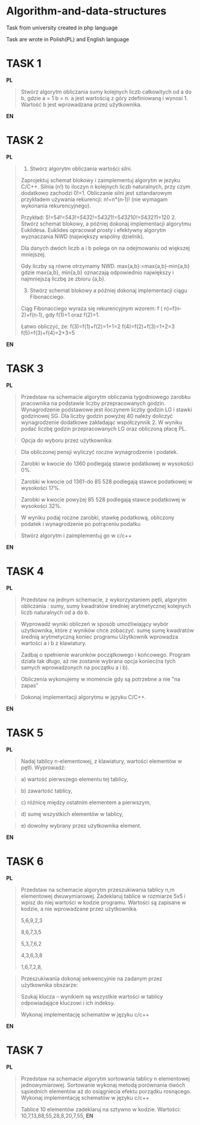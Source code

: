 # Algorithm-and-data-structures
Task from university created in php language

Task are wrote in Polish(PL) and English language

# TASK 1
**PL**
>Stwórz algorytm obliczania sumy kolejnych liczb całkowitych od a do b, gdzie a = 1 b = n.   a jest wartością z góry zdefiniowaną i wynosi 1. Wartość b jest wprowadzana przez użytkownika.

**EN**

# TASK 2
**PL**
>1. Stwórz algorytm obliczania wartości silni.
>
>Zaprojektuj schemat blokowy i zaimplementuj algorytm w jezyku C/C++. 
> Silnia (n!) to iloczyn n kolejnych liczb naturalnych, przy czym dodatkowo zachodzi 0!=1.
> Obliczanie silni jest sztandarowym przykładem używania rekurencji: n!=n*(n‐1)! (nie wymagam wykonania rekurencyjnego).
>
>Przykład: 5!=5*4!=5*4*3!=5*4*3*2!=5*4*3*2*1!=5*4*3*2*1*0!=5*4*3*2*1*1=120
>2. Stwórz schemat blokowy, a później dokonaj implementacji algorytmu Euklidesa.
>Euklides opracował prosty i efektywny algorytm wyznaczania NWD (największy wspólny dzielnik).
>
>Dla danych dwóch liczb a i b polega on na odejmowaniu od większej mniejszej.
> 
>Gdy liczby są  równe otrzymamy NWD. max{a,b}:=max{a,b}‐min{a,b} gdzie max{a,b}, min{a,b} oznaczają  odpowiednio największy i najmniejszą liczbę ze zbioru {a,b}.
>
>3. Stwórz schemat blokowy a później dokonaj implementacji ciągu Fibonacciego. 
>
>Ciąg Fibonacciego wyraża się rekurencyjnym wzorem: f ( n)=f(n‐2)+f(n‐1), gdy f(1)=1 oraz f(2)=1.
> 
>Łatwo obliczyć, że: f(3)=f(1)+f(2)=1+1=2 f(4)=f(2)+f(3)=1+2=3 f(5)=f(3)+f(4)=2+3=5

**EN**
# TASK 3 
**PL**
>Przedstaw na schemacie algorytm obliczania tygodniowego zarobku pracownika na podstawie liczby przepracowanych godzin.
Wynagrodzenie podstawowe jest iloczynem liczby godzin LG i stawki godzinowej SG. Dla liczby godzin powyżej 40 należy doliczyć wynagrodzenie dodatkowe zakładając współczynnik 2. W wyniku podać liczbę godzin przepracowanych LG oraz obliczoną płacę PL.

>Opcja do wyboru przez użytkownika:

>Dla obliczonej pensji wyliczyć roczne wynagrodzenie i podatek.

>Zarobki w kwocie do 1360 podlegają stawce podatkowej w wysokości 0%.

>Zarobki w kwocie od 1361-do 85 528 podlegają stawce podatkowej w wysokości 17%.

>Zarobki w kwocie powyżej 85 528 podlegają stawce podatkowej w wysokości 32%.

>W wyniku podaj roczne zarobki, stawkę podatkową, obliczony podatek i wynagrodzenie po potrąceniu podatku

>Stwórz algorytm i zaimplementuj go w c/c++

**EN**
# TASK 4
**PL**
>Przedstaw na jednym schemacie, z wykorzystaniem pętli, algorytm obliczania :
sumy,
sumy kwadratów
średniej arytmetycznej
kolejnych liczb naturalnych od a do b.

>Wyprowadź wyniki obliczeń w sposób umożliwiający wybór użytkownika, które z wyników chce zobaczyć.
sumę
sumę kwadratów
średnią arytmetyczną
koniec programu
Użytkownik wprowadza wartości a i b z klawiatury.

>Zadbaj o spełnienie warunków początkowego i końcowego. Program działa tak długo, aż nie zostanie wybrana opcja koniec(na tych samych wprowadzonych na początku a i b).

>Obliczenia wykonujemy w momencie gdy są potrzebne a nie "na zapas"

>Dokonaj implementacji algorytmu w języku C/C++.

**EN**
# TASK 5
**PL**
>Nadaj tablicy n-elementowej, z klawiatury, wartości elementów w pętli.
Wyprowadź:

>a) wartość pierwszego elementu tej tablicy,

>b) zawartość tablicy,

>c) różnicę między ostatnim elementem a pierwszym,

>d) sumę wszystkich elementów w tablicy,

>e) dowolny wybrany przez użytkownika element.

**EN**
# TASK 6
**PL**
>Przedstaw na schemacie algorytm przeszukiwania tablicy n,m elementowej dwuwymiarowej.
Zadeklaruj tablice w rozmiarze 5x5 i wpisz do niej wartości w kodzie programu.
Wartości są zapisane w kodzie, a nie wprowadzane przez użytkownika.
> 
>5,6,9,2,3
> 
>8,6,7,3,5
> 
>5,3,7,6,2
> 
>4,3,6,3,8
> 
>1,6,7,2,8,

>Przeszukiwania dokonaj sekwencyjnie na zadanym przez użytkownika obszarze:
> 
>Szukaj klucza – wynikiem są wszystkie wartości w tablicy odpowiadające kluczowi i ich indeksy. 
> 
>Wykonaj implementację schematów w języku c/c++

**EN**
# TASK 7
**PL**
>Przedstaw na schemacie algorytm sortowania tablicy n elementowej jednowymiarowej. Sortowanie wykonaj metodą porównania dwóch sąsiednich elementów aż do osiągniecia efektu porządku rosnącego.
Wykonaj implementację schematów w języku c/c++
> 
>Tablice 10 elementów zadeklaruj na sztywno w kodzie. Wartości: 10,7,13,88,55,28,8,20,7,55,
**EN**
